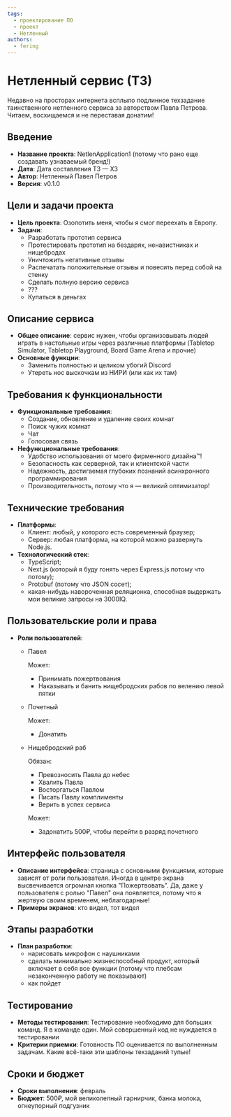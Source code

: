 ```yaml
---
tags:
  - проектирование ПО
  - проект
  - Нетленный
authors:
  - fering
---
```

# Нетленный сервис (ТЗ)

Недавно на просторах интернета всплыло подлинное техзадание таинственного нетленного сервиса за авторством Павла Петрова. Читаем, восхищаемся и не переставая донатим!

<!-- truncate -->

## Введение

* **Название проекта**: NetlenApplication1 (потому что рано еще создавать узнаваемый бренд!)
* **Дата**: Дата составления ТЗ — ХЗ
* **Автор**: Нетленный Павел Петров
* **Версия**: v0.1.0

## Цели и задачи проекта

* **Цель проекта**: Озолотить меня, чтобы я смог переехать в Европу.
* **Задачи**:
  * Разработать прототип сервиса
  * Протестировать прототип на бездарях, ненавистниках и нищебродах
  * Уничтожить негативные отзывы
  * Распечатать положительные отзывы и повесить перед собой на стенку
  * Сделать полную версию сервиса
  * ???
  * Купаться в деньгах

## Описание сервиса

* **Общее описание**: сервис нужен, чтобы организовывать людей играть в настольные игры через различные платформы (Tabletop Simulator, Tabletop Playground, Board Game Arena и прочие)
* **Основные функции**:
  * Заменить полностью и целиком убогий Discord
  * Утереть нос выскочкам из НИРИ (или как их там)

## Требования к функциональности

* **Функциональные требования**:
  * Создание, обновление и удаление своих комнат
  * Поиск чужих комнат
  * Чат
  * Голосовая связь
* **Нефункциональные требования**:
  * Удобство использования от моего фирменного дизайна:tm:!
  * Безопасность как серверной, так и клиентской части
  * Надежность, достигаемая глубоких познаний асинхронного программирования
  * Производительность, потому что я — великий оптимизатор!

## Технические требования

* **Платформы**:
  * Клиент: любый, у которого есть современный браузер;
  * Сервер: любая платформа, на которой можно развернуть Node.js.
* **Технологический стек**:
  * TypeScript;
  * Next.js (который я буду гонять через Express.js потому что потому);
  * Protobuf (потому что JSON сосет);
  * какая-нибудь навороченная реляционка, способная выдержать мои великие запросы на 3000IQ.

## Пользовательские роли и права

* **Роли пользователей**:
  * Павел

    Может:

    * Принимать пожертвования
    * Наказывать и банить нищебродских рабов по велению левой пятки

  * Почетный

    Может:

    * Донатить

  * Нищебродский раб

    Обязан:

    * Превозносить Павла до небес
    * Хвалить Павла
    * Восторгаться Павлом
    * Писать Павлу комплименты
    * Верить в успех сервиса

    Может:

    * Задонатить 500₽, чтобы перейти в разряд почетного

## Интерфейс пользователя

* **Описание интерфейса**: страница с основными функциями, которые зависят от роли пользователя. Иногда в центре экрана высвечивается огромная кнопка "Пожертвовать". Да, даже у пользователя с ролью "Павел" она появляется, потому что я жертвую своим временем, неблагодарные!
* **Примеры экранов**: кто видел, тот видел

## Этапы разработки

* **План разработки**:
  * нарисовать микрофон с наушниками
  * сделать минимально жизнеспособный продукт, который включает в себя все функции (потому что плебсам незаконченную работу не показывают)
  * как пойдет

## Тестирование

* **Методы тестирования**: Тестирование необходимо для больших команд. Я в команде один. Мой совершенный код не нуждается в тестировании
* **Критерии приемки**: Готовность ПО оценивается по выполненным задачам. Какие всё-таки эти шаблоны техзаданий тупые!

## Сроки и бюджет

* **Сроки выполнения**: февраль
* **Бюджет**: 500₽, мой великолепный гарнирчик, банка молока, огнеупорный подгузник
